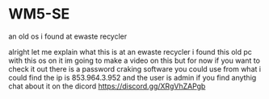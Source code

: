 # WM5-SE
an old os i found at ewaste recycler

alright let me explain what this is at an ewaste recycler i found this old pc with this os on it im going to make a video on this but for now if you want to check it out there is a password craking software you could use from what i could find the ip is 853.964.3.952 and the user is admin if you find anythig chat about it on the dicord  https://discord.gg/XRgVhZAPgb 
